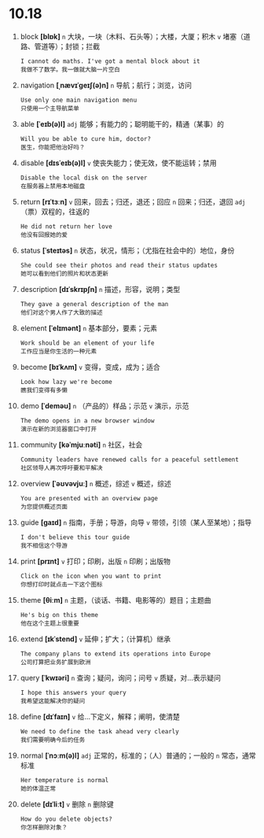 # 10.18

1. block **[blɒk]** `n` 大块，一块（木料、石头等）；大楼，大厦；积木 `v` 堵塞（道路、管道等）；封锁；拦截

   ```
   I cannot do maths. I've got a mental block about it
   我做不了数学。我一做就大脑一片空白
   ```

2. navigation **[ˌnævɪˈɡeɪʃ(ə)n]** `n` 导航；航行；浏览，访问

   ```
   Use only one main navigation menu
   只使用一个主导航菜单
   ```

3. able **[ˈeɪb(ə)l]** `adj` 能够；有能力的；聪明能干的，精通（某事）的

   ```
   Will you be able to cure him, doctor?
   医生，你能把他治好吗？
   ```

4. disable **[dɪsˈeɪb(ə)l]** `v` 使丧失能力；使无效，使不能运转；禁用

   ```
   Disable the local disk on the server
   在服务器上禁用本地磁盘
   ```

5. return **[rɪˈtɜːn]** `v` 回来，回去；归还，退还；回应 `n` 回来；归还，退回 `adj` （票）双程的，往返的

   ```
   He did not return her love
   他没有回报她的爱
   ```

6. status **[ˈsteɪtəs]** `n` 状态，状况，情形；（尤指在社会中的）地位，身份

   ```
   She could see their photos and read their status updates
   她可以看到他们的照片和状态更新
   ```

7. description **[dɪˈskrɪpʃn]** `n` 描述，形容，说明；类型

   ```
   They gave a general description of the man
   他们对这个男人作了大致的描述
   ```

8. element **[ˈelɪmənt]** `n` 基本部分，要素；元素

   ```
   Work should be an element of your life
   工作应当是你生活的一种元素
   ```

9. become **[bɪˈkʌm]** `v` 变得，变成，成为；适合

   ```
   Look how lazy we're become
   瞧我们变得有多懒
   ```

10. demo **[ˈdeməʊ]** `n` （产品的）样品；示范 `v` 演示，示范

    ```
    The demo opens in a new browser window
    演示在新的浏览器窗口中打开
    ```

11. community **[kəˈmjuːnəti]** `n` 社区，社会

    ```
    Community leaders have renewed calls for a peaceful settlement
    社区领导人再次呼吁要和平解决
    ```

12. overview **[ˈəʊvəvjuː]** `n` 概述，综述 `v` 概述，综述

    ```
    You are presented with an overview page
    为您提供概述页面
    ```

13. guide **[ɡaɪd]** `n` 指南，手册；导游，向导 `v` 带领，引领（某人至某地）；指导

    ```
    I don't believe this tour guide
    我不相信这个导游
    ```

14. print **[prɪnt]** `v` 打印；印刷，出版 `n` 印刷；出版物

    ```
    Click on the icon when you want to print
    你想打印时就点击一下这个图标
    ```

15. theme **[θiːm]** `n` 主题，（谈话、书籍、电影等的）题目；主题曲

    ```
    He's big on this theme
    他在这个主题上很重要
    ```

16. extend **[ɪkˈstend]** `v` 延伸；扩大；（计算机）继承

    ```
    The company plans to extend its operations into Europe
    公司打算把业务扩展到欧洲
    ```

17. query **[ˈkwɪəri]** `n` 查询；疑问，询问；问号 `v` 质疑，对...表示疑问

    ```
    I hope this answers your query
    我希望这能解决你的疑问
    ```

18. define **[dɪˈfaɪn]** `v` 给...下定义，解释；阐明，使清楚

    ```
    We need to define the task ahead very clearly
    我们需要明确今后的任务
    ```

19. normal **[ˈnɔːm(ə)l]** `adj` 正常的，标准的；（人）普通的；一般的 `n` 常态，通常标准

    ```
    Her temperature is normal
    她的体温正常
    ```

20. delete **[dɪˈliːt]** `v` 删除 `n` 删除键

    ```
    How do you delete objects?
    你怎样删除对象？
    ```
